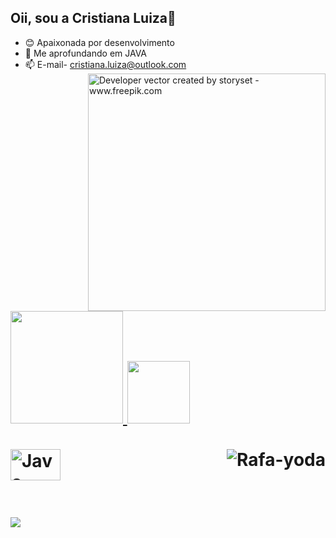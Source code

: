 ## Oii, sou a Cristiana Luiza🖤
- 😊 Apaixonada por desenvolvimento
- 🌱 Me aprofundando em JAVA
- 📫 E-mail- cristiana.luiza@outlook.com
  <img align="right" alt="Developer vector created by storyset - www.freepik.com" height="380" src="https://user-images.githubusercontent.com/97471199/230774187-e482399b-492c-4c17-a831-0314bf90526e.png">
<h1>
 <div>
  <a href="https://github.com/cristianaLuiza">
  <img height="180em" src="https://github-readme-stats.vercel.app/api?username=cristianaLuiza&show_icons=true&theme=dracula&include_all_commits=true&count_private=true"/>
  <img height="100em" src="https://github-readme-stats.vercel.app/api/top-langs/?username=cristianaLuiza&layout=compact&langs_count=16&theme=dracula"/>
</div>

  <div style="display: inline_block"><br>
  <img align="center" alt="Java" height="50" width="80" src="https://cdn.jsdelivr.net/gh/devicons/devicon@latest/icons/java/java-original-wordmark.svg">
  <img align="right" alt="Rafa-yoda" src="https://cdn.discordapp.com/attachments/795358919417397249/825430589581688872/hi.gif">
</div>

## 
<div> 
  <a href = "E-mail:cristiana.luiza@outlook.com"><img src="https://img.shields.io/badge/Microsoft_Outlook-0078D4?style=for-the-badge&logo=microsoft-outlook&logoColor=white"></a>
  </a> 
  <div> 
  

